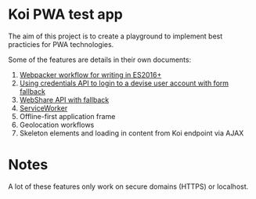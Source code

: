 # Koi PWA test app

The aim of this project is to create a playground to implement best practicies for PWA technologies. 

Some of the features are details in their own documents:

1. [Webpacker workflow for writing in ES2016+](docs/WEBPACKER.md)  
1. [Using credentials API to login to a devise user account with form fallback](docs/CREDENTIALS.md)  
1. [WebShare API with fallback](docs/WEBSHARE.md)  
1. [ServiceWorker](docs/SERVICEWORKER.md)
1. Offline-first application frame 
1. Geolocation workflows 
1. Skeleton elements and loading in content from Koi endpoint via AJAX 

# Notes

A lot of these features only work on secure domains (HTTPS) or localhost.  
